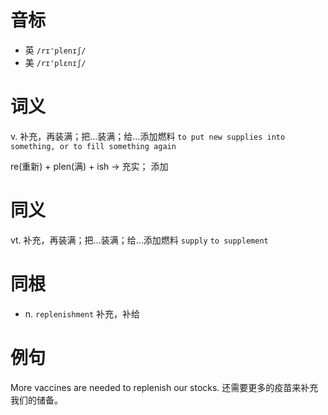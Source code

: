 # 音标

- 英 `/rɪ'plenɪʃ/`
- 美 `/rɪ'plɛnɪʃ/`

# 词义

v. 补充，再装满；把…装满；给…添加燃料
`to put new supplies into something, or to fill something again`



re(重新) + plen(满) + ish → 充实； 添加

# 同义

vt. 补充，再装满；把…装满；给…添加燃料
`supply` `to supplement`

# 同根

- n. `replenishment` 补充，补给

# 例句

More vaccines are needed to replenish our stocks.
还需要更多的疫苗来补充我们的储备。


